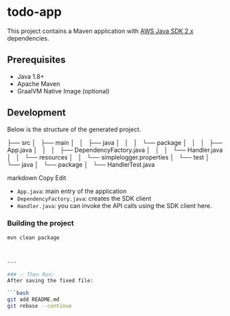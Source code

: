 # todo-app

This project contains a Maven application with [AWS Java SDK 2.x](https://github.com/aws/aws-sdk-java-v2) dependencies.

## Prerequisites
- Java 1.8+
- Apache Maven
- GraalVM Native Image (optional)

## Development

Below is the structure of the generated project.

├── src │   ├── main │   │   ├── java │   │   │   └── package │   │   │   ├── App.java │   │   │   ├── DependencyFactory.java │   │   │   └── Handler.java │   │   └── resources │   │   └── simplelogger.properties │   └── test │   └── java │   └── package │   └── HandlerTest.java

markdown
Copy
Edit



- `App.java`: main entry of the application  
- `DependencyFactory.java`: creates the SDK client  
- `Handler.java`: you can invoke the API calls using the SDK client here.

### Building the project
```bash
mvn clean package



---

### ✅ Then Run:
After saving the fixed file:

```bash
git add README.md
git rebase --continue
